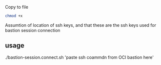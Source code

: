 Copy to file
```bash
chmod +x
```
Assumtion of location of ssh keys, and that these are the ssh keys used for bastion session connection

## usage
./bastion-session.connect.sh 'paste ssh coammdn from OCI bastion here'
